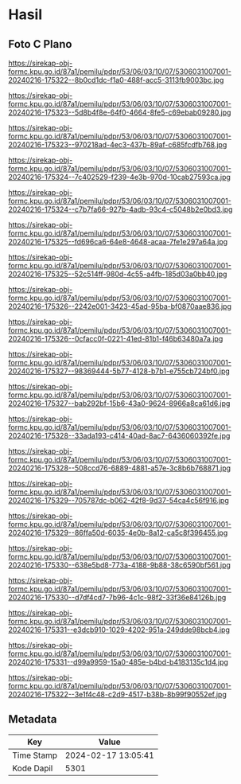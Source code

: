 # Hasil

## Foto C Plano

https://sirekap-obj-formc.kpu.go.id/87a1/pemilu/pdpr/53/06/03/10/07/5306031007001-20240216-175322--8b0cd1dc-f1a0-488f-acc5-3113fb9003bc.jpg

https://sirekap-obj-formc.kpu.go.id/87a1/pemilu/pdpr/53/06/03/10/07/5306031007001-20240216-175323--5d8b4f8e-64f0-4664-8fe5-c69ebab09280.jpg

https://sirekap-obj-formc.kpu.go.id/87a1/pemilu/pdpr/53/06/03/10/07/5306031007001-20240216-175323--970218ad-4ec3-437b-89af-c685fcdfb768.jpg

https://sirekap-obj-formc.kpu.go.id/87a1/pemilu/pdpr/53/06/03/10/07/5306031007001-20240216-175324--7c402529-f239-4e3b-970d-10cab27593ca.jpg

https://sirekap-obj-formc.kpu.go.id/87a1/pemilu/pdpr/53/06/03/10/07/5306031007001-20240216-175324--c7b7fa66-927b-4adb-93c4-c5048b2e0bd3.jpg

https://sirekap-obj-formc.kpu.go.id/87a1/pemilu/pdpr/53/06/03/10/07/5306031007001-20240216-175325--fd696ca6-64e8-4648-acaa-7fe1e297a64a.jpg

https://sirekap-obj-formc.kpu.go.id/87a1/pemilu/pdpr/53/06/03/10/07/5306031007001-20240216-175325--52c514ff-980d-4c55-a4fb-185d03a0bb40.jpg

https://sirekap-obj-formc.kpu.go.id/87a1/pemilu/pdpr/53/06/03/10/07/5306031007001-20240216-175326--2242e001-3423-45ad-95ba-bf0870aae836.jpg

https://sirekap-obj-formc.kpu.go.id/87a1/pemilu/pdpr/53/06/03/10/07/5306031007001-20240216-175326--0cfacc0f-0221-41ed-81b1-f46b63480a7a.jpg

https://sirekap-obj-formc.kpu.go.id/87a1/pemilu/pdpr/53/06/03/10/07/5306031007001-20240216-175327--98369444-5b77-4128-b7b1-e755cb724bf0.jpg

https://sirekap-obj-formc.kpu.go.id/87a1/pemilu/pdpr/53/06/03/10/07/5306031007001-20240216-175327--bab292bf-15b6-43a0-9624-8966a8ca61d6.jpg

https://sirekap-obj-formc.kpu.go.id/87a1/pemilu/pdpr/53/06/03/10/07/5306031007001-20240216-175328--33ada193-c414-40ad-8ac7-6436060392fe.jpg

https://sirekap-obj-formc.kpu.go.id/87a1/pemilu/pdpr/53/06/03/10/07/5306031007001-20240216-175328--508ccd76-6889-4881-a57e-3c8b6b768871.jpg

https://sirekap-obj-formc.kpu.go.id/87a1/pemilu/pdpr/53/06/03/10/07/5306031007001-20240216-175329--705787dc-b062-42f8-9d37-54ca4c56f916.jpg

https://sirekap-obj-formc.kpu.go.id/87a1/pemilu/pdpr/53/06/03/10/07/5306031007001-20240216-175329--86ffa50d-6035-4e0b-8a12-ca5c8f396455.jpg

https://sirekap-obj-formc.kpu.go.id/87a1/pemilu/pdpr/53/06/03/10/07/5306031007001-20240216-175330--638e5bd8-773a-4188-9b88-38c6590bf561.jpg

https://sirekap-obj-formc.kpu.go.id/87a1/pemilu/pdpr/53/06/03/10/07/5306031007001-20240216-175330--d7df4cd7-7b96-4c1c-98f2-33f36e84126b.jpg

https://sirekap-obj-formc.kpu.go.id/87a1/pemilu/pdpr/53/06/03/10/07/5306031007001-20240216-175331--e3dcb910-1029-4202-951a-249dde98bcb4.jpg

https://sirekap-obj-formc.kpu.go.id/87a1/pemilu/pdpr/53/06/03/10/07/5306031007001-20240216-175331--d99a9959-15a0-485e-b4bd-b4183135c1d4.jpg

https://sirekap-obj-formc.kpu.go.id/87a1/pemilu/pdpr/53/06/03/10/07/5306031007001-20240216-175322--3e1f4c48-c2d9-4517-b38b-8b99f90552ef.jpg


## Metadata

| Key        | Value               |
| ---------- | ------------------- |
| Time Stamp | 2024-02-17 13:05:41 |
| Kode Dapil | 5301                |




